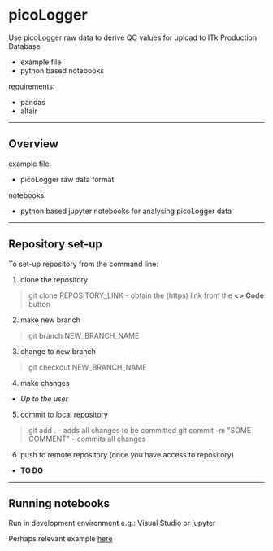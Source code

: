 # picoLogger

Use picoLogger raw data to derive QC values for upload to ITk Production Database
- example file
- python based notebooks

requirements:
 - pandas
 - altair

---

## Overview

example file: 
 - picoLogger raw data format

notebooks:
 - python based jupyter notebooks for analysing picoLogger data

 ---

## Repository set-up

To set-up repository from the command line:

1. clone the repository
> git clone REPOSITORY_LINK
    - obtain the (https) link from the **<> Code** button

2. make new branch
> git branch NEW_BRANCH_NAME

3. change to new branch
> git checkout NEW_BRANCH_NAME

4. make changes
- _Up to the user_

5. commit to local repository
> git add .
    - adds all changes to be committed
> git commit -m "SOME COMMENT"
    - commits all changes

6. push to remote repository (once you have access to repository)
 - __TO DO__

 ---

## Running notebooks

Run in development environment e.g.: Visual Studio or jupyter

Perhaps relevant example [here](https://github.com/kwraight/msci-simulation/blob/main/notebooks/some_instructions.ipynb) 
